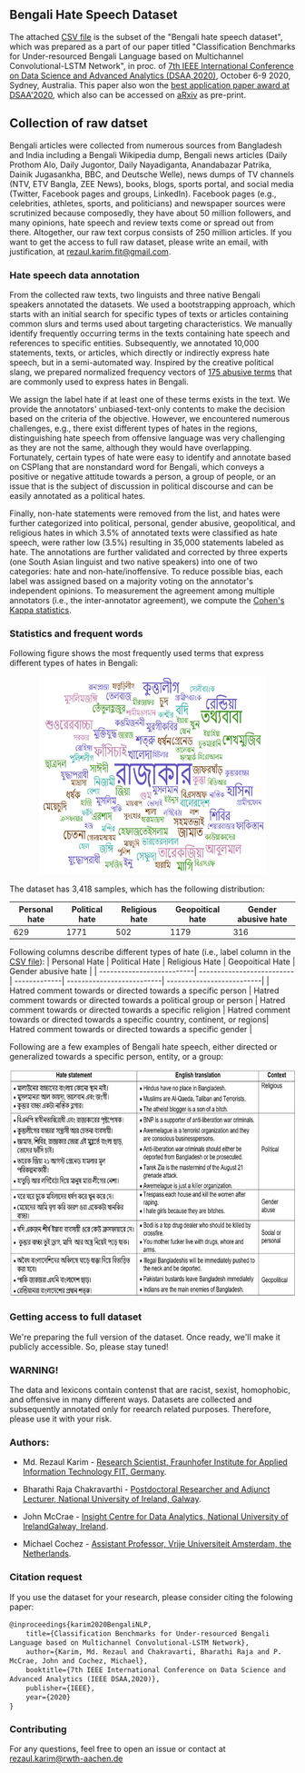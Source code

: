 ## Bengali Hate Speech Dataset
The attached [CSV file](https://github.com/rezacsedu/Bengali-Hate-Speech-Dataset/blob/main/Bengali_%20Hate_Speech_Dataset_Subset.csv) is the subset of the "Bengali hate speech dataset", which was prepared as a part of our paper titled "Classification Benchmarks for Under-resourced Bengali Language based on Multichannel Convolutional-LSTM Network", in proc. of [7th IEEE International Conference on Data Science and Advanced Analytics (DSAA,2020)](http://dsaa2020.dsaa.co/), October 6-9 2020, Sydney, Australia. This paper also won the [best application paper award at DSAA'2020](https://twitter.com/IEEEDSAA/status/1317599586341462016), which also can be accessed on [aRxiv](https://arxiv.org/pdf/2004.07807.pdf) as pre-print. 

## Collection of raw datset
Bengali articles were collected from numerous sources from Bangladesh and India including a Bengali Wikipedia dump, Bengali news articles (Daily Prothom Alo, Daily Jugontor, Daily Nayadiganta, Anandabazar Patrika, Dainik Jugasankha, BBC, and Deutsche Welle), news dumps of TV channels (NTV, ETV Bangla, ZEE News), books, blogs, sports portal, and social media (Twitter, Facebook pages and groups, LinkedIn). Facebook pages (e.g., celebrities, athletes, sports, and politicians) and newspaper sources were scrutinized because composedly, they have about 50 million followers, and many opinions, hate speech and review texts come or spread out from there. Altogether, our raw text corpus consists of 250 million articles. If you want to get the access to full raw dataset, please write an email, with justification, at rezaul.karim.fit@gmail.com.  

### Hate speech data annotation
From the collected raw texts, two linguists and three native Bengali speakers annotated the datasets. We used a bootstrapping approach, which starts with an initial search for specific types of texts or articles containing common slurs and terms used about targeting characteristics. We manually identify frequently occurring terms in the texts containing hate speech and references to specific entities. Subsequently, we annotated 10,000 statements, texts, or articles, which directly or indirectly express hate speech, but in a semi-automated way. Inspired by the creative political slang, we prepared normalized frequency vectors of [175 abusive terms](https://github.com/rezacsedu/Bengali-Hate-Speech-Dataset/blob/main/bengali_slung_abusive.txt) that are commonly used to express hates in Bengali. 

We assign the label hate if at least one of these terms exists in the text. We provide the annotators' unbiased-text-only contents to make the decision based on the criteria of the objective. However, we encountered numerous challenges, e.g., there exist different types of hates in the regions, distinguishing hate speech from offensive language was very challenging as they are not the same, although they would have overlapping. Fortunately, certain types of hate were easy to identify and annotate based on CSPlang that are nonstandard word for Bengali, which conveys a positive or negative attitude towards a person, a group of people, or an issue that is the subject of discussion in political discourse and can be easily annotated as a political hates.

Finally, non-hate statements were removed from the list, and hates were further categorized into political, personal, gender abusive, geopolitical, and religious hates in which 3.5% of annotated texts were classified as hate speech, were rather low (3.5%) resulting in 35,000 statements labeled as hate. The annotations are further validated and corrected by three experts (one South Asian linguist and two native speakers) into one of two categories: hate and non-hate/inoffensive. To reduce possible bias, each label was assigned based on a majority voting on the annotator's independent opinions. To measurement the agreement among multiple annotators (i.e., the inter-annotator agreement), we compute the [Cohen's Kappa statistics](https://en.wikipedia.org/wiki/Cohen%27s_kappa).

### Statistics and frequent words
Following figure shows the most frequently used terms that express different types of hates in Bengali: 

<p align="center"><img src="word_cloud_hate.png?" width="400" height="350"></p>

The dataset has 3,418 samples, which has the following distribution: 

| Personal hate | Political hate | Religious hate | Geopoitical hate | Gender abusive hate |
| ------------- | ------------- | ------------- | ------------- | -------------|
| 629           |     1771      |     502       |     1179      |     316      |

Following columns describe different types of hate (i.e., label column in the [CSV file](https://github.com/rezacsedu/Bengali-Hate-Speech-Dataset/blob/main/Bengali_%20Hate_Speech_Dataset_Subset.csv)):
| Personal Hate | Political Hate |  Religious Hate | Geopoitical Hate | Gender abusive hate |
| --------------------------| --------------------------| -------------| --------------------------| --------------------------| 
| Hatred comment towards or directed towards a specific person | Hatred comment towards or directed towards a political group or person | Hatred comment towards or directed towards a specific religion | Hatred comment towards or directed towards a specific country, continent, or regions| Hatred comment towards or directed towards a specific gender | 

Following are a few examples of Bengali hate speech, either directed or generalized towards a specific person, entity, or a group: 
<p align="left"><img src="hate.png?" width="850" height="400"></p>

### Getting access to full dataset
We're preparing the full version of the dataset. Once ready, we'll make it publicly accessible. So, please stay tuned! 

### WARNING!
The data and lexicons contain contenst that are racist, sexist, homophobic, and offensive in many different ways. Datasets are collected and subsequently annotated only for reearch related purposes. Therefore, please use it with your risk. 

### Authors:
* Md. Rezaul Karim - [Research Scientist, Fraunhofer Institute for Applied Information Technology FIT, Germany](https://www.linkedin.com/in/karimanalytics/).

* Bharathi Raja Chakravarthi - [Postdoctoral Researcher and Adjunct Lecturer, National University of Ireland, Galway](https://www.linkedin.com/in/bharathi-raja-asoka-chakravarthi-7a520393/).

* John McCrae - [Insight Centre for Data Analytics, National University of IrelandGalway, Ireland](https://www.linkedin.com/in/john-mccrae-6653471b/).

* Michael Cochez - [Assistant Professor, Vrije Universiteit Amsterdam, the Netherlands](https://www.linkedin.com/in/michaelcochez/).

### Citation request
If you use the dataset for your research, please consider citing the folowing paper:

    @inproceedings{karim2020BengaliNLP,
        title={Classification Benchmarks for Under-resourced Bengali Language based on Multichannel Convolutional-LSTM Network},
        author={Karim, Md. Rezaul and Chakravarti, Bharathi Raja and P. McCrae, John and Cochez, Michael},
        booktitle={7th IEEE International Conference on Data Science and Advanced Analytics (IEEE DSAA,2020)},
        publisher={IEEE},
        year={2020}
    }
   
### Contributing
For any questions, feel free to open an issue or contact at rezaul.karim@rwth-aachen.de
